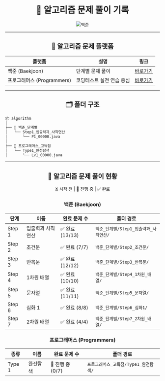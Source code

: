 
<div align="center">
  
# 🧠 알고리즘 문제 풀이 기록
  
![백준](http://mazandi.herokuapp.com/api?handle=2zzimy&theme=warm)
</div>

---



<div align="center">

## 📌 알고리즘 문제 플랫폼

  
| 플랫폼                  | 설명             | 링크                                        |
| -------------------- | -------------- |-------------------------------------------|
| 백준 (Baekjoon)        | 단계별 문제 풀이      | [바로가기](https://www.acmicpc.net/step)      |
| 프로그래머스 (Programmers) | 코딩테스트 실전 연습 중심 | [바로가기](https://school.programmers.co.kr/) |

</div>

---

<div align="center">
  
## 🗂️ 폴더 구조

</div>


```bash
📦 algorithm
│
├── 📁 백준_단계별
│   └── Step1_입출력과_사칙연산
│       └── P1_00000.java
│
├── 📁 프로그래머스_고득점
│   └── Type1_완전탐색
│       └── Lv1_00000.java
```

---

<div align="center">

## 📖 알고리즘 문제 풀이 현황

⏳ 시작 전 | 🔄 진행 중 | ✅ 완료

### 백준 (Baekjoon)


| 단계     | 이름        | 완료 문제 수      | 폴더 경로                     |
|--------|-----------|--------------|---------------------------|
| Step 1 | 입출력과 사칙연산 | ✅ 완료 (13/13) | `백준_단계별/Step1_입출력과_사칙연산/` |
| Step 2 | 조건문       | ✅ 완료 (7/7)   | `백준_단계별/Step2_조건문/`       |
| Step 3 | 반복문       | ✅ 완료 (12/12) | `백준_단계별/Step3_반복문/`       |
| Step 4 | 1차원 배열    | ✅ 완료 (10/10) | `백준_단계별/Step4_1차원_배열/`    |
| Step 5 | 문자열       | ✅ 완료 (11/11) | `백준_단계별/Step5_문자열/`       |
| Step 6 | 심화 1      | ✅ 완료 (8/8)   | `백준_단계별/Step6_심화1/`       |
| Step 7 | 2차원 배열    | ✅ 완료 (4/4)   | `백준_단계별/Step7_2차원_배열/`    |


### 프로그래머스 (Programmers)

| 종류     | 이름   | 완료 문제 수       | 폴더 경로                    |
|--------|------|---------------|--------------------------|
| Type 1 | 완전탐색 | 🔄 진행 중 (0/7) | `프로그래머스_고득점/Type1_완전탐색/` |


</div>